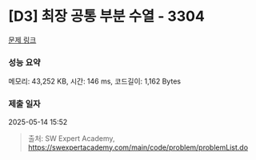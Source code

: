 # [D3] 최장 공통 부분 수열 - 3304 

[문제 링크](https://swexpertacademy.com/main/code/problem/problemDetail.do?contestProbId=AWBOHEx66kIDFAWr) 

### 성능 요약

메모리: 43,252 KB, 시간: 146 ms, 코드길이: 1,162 Bytes

### 제출 일자

2025-05-14 15:52



> 출처: SW Expert Academy, https://swexpertacademy.com/main/code/problem/problemList.do